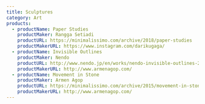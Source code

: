 ```yaml
---
title: Sculptures
category: Art
products:
  - productName: Paper Studies
    productMaker: Rangga Setiadi
    productURL: https://minimalissimo.com/archive/2018/paper-studies
    productMakerURL: https://www.instagram.com/darikugaga/
  - productName: Invisible Outlines
    productMaker: Nendo
    productURL: http://www.nendo.jp/en/works/nendo-invisible-outlines-2/?erelease
    productMakerURL: http://www.armenagop.com/
  - productName: Movement in Stone
    productMaker: Armen Agop
    productURL: https://minimalissimo.com/archive/2015/movement-in-stone
    productMakerURL: http://www.armenagop.com/
---
```

